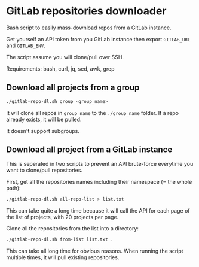 # GitLab repositories downloader

Bash script to easily mass-download repos from a GitLab instance.

Get yourself an API token from you GitLab instance then export `GITLAB_URL` and `GITLAB_ENV`.

The script assume you will clone/pull over SSH.

Requirements: bash, curl, jq, sed, awk, grep

## Download all projects from a group

```sh
./gitlab-repo-dl.sh group <group_name>
```

It will clone all repos in `group_name` to the `./group_name` folder. If a repo already exists, it will be pulled.

It doesn't support subgroups.

## Download all project from a GitLab instance

This is seperated in two scripts to prevent an API brute-force everytime you want to clone/pull repositories.

First, get all the repositories names including their namespace (= the whole path):

```sh
./gitlab-repo-dl.sh all-repo-list > list.txt
```

This can take quite a long time because it will call the API for each page of the list of projects, with 20 projects per page.

Clone all the repositories from the list into a directory:

```sh
./gitlab-repo-dl.sh from-list list.txt .
```

This can take all long time for obvious reasons. When running the script multiple times, it will pull existing repositories.
